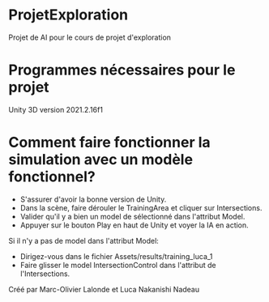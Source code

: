 # ProjetExploration
 Projet de AI pour le cours de projet d'exploration

# Programmes nécessaires pour le projet
 Unity 3D version 2021.2.16f1

# Comment faire fonctionner la simulation avec un modèle fonctionnel?
 - S'assurer d'avoir la bonne version de Unity.  
 - Dans la scène, faire dérouler le TrainingArea et cliquer sur Intersections.  
 - Valider qu'il y a bien un model de sélectionné dans l'attribut Model.  
 - Appuyer sur le bouton Play en haut de Unity et voyer la IA en action.  

 Si il n'y a pas de model dans l'attribut Model:  
  - Dirigez-vous dans le fichier Assets/results/training_luca_1  
  - Faire glisser le model IntersectionControl dans l'attribut de l'Intersections.  

Créé par Marc-Olivier Lalonde et Luca Nakanishi Nadeau
